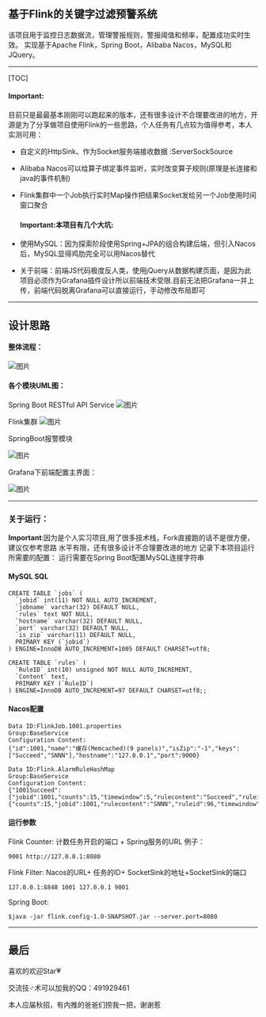 ## 基于Flink的关键字过滤预警系统
该项目用于监控日志数据流，管理警报规则，警报阈值和频率，配置成功实时生效。
实现基于Apache Flink，Spring Boot，Alibaba Nacos，MySQL和JQuery。

------

[TOC]

#### **Important**: 
目前只是最最基本刚刚可以跑起来的版本，还有很多设计不合理要改进的地方，开源是为了分享做项目使用Flink的一些思路，个人任务有几点较为值得参考，本人实测可用：

- 自定义的HttpSink、作为Socket服务端接收数据 :ServerSockSource

- Alibaba Nacos可以给算子绑定事件监听，实时改变算子规则(原理是长连接和java的事件机制)

- Flink集群中一个Job执行实时Map操作把结果Socket发给另一个Job使用时间窗口聚合

  #### **Important**:本项目有几个大坑:
- 使用MySQL：因为探索阶段使用Spring+JPA的组合构建后端，但引入Nacos后，MySQL显得鸡肋完全可以用Nacos替代

- 关于前端：前端JS代码极度反人类，使用jQuery从数据构建页面，是因为此项目必须作为Grafana插件设计所以前端技术受限.目前无法把Grafana一并上传，前端代码脱离Grafana可以直接运行，手动修改布局即可

------

## 设计思路
#### 整体流程：
![图片](https://i.loli.net/2019/08/19/oE5ByLQOkhPApzb.png)

#### 各个模块UML图：
Spring Boot RESTful API Service
![图片](https://i.loli.net/2019/08/19/iVcxB1eoYCJsvld.png)

Flink集群
![图片](https://i.loli.net/2019/08/19/jNbg4MsGIhzJlVd.png)

SpringBoot报警模块

![图片](https://i.loli.net/2019/08/19/Z8Mwfvd6xcgVozR.png)

Grafana下前端配置主界面：

![图片](https://i.loli.net/2019/08/19/yQRvPqnGgZulNbE.jpg)



-----

### 关于运行：

**Important**:因为是个人实习项目,用了很多技术栈，Fork直接跑的话不是很方便，建议仅参考思路
水平有限，还有很多设计不合理要改进的地方
记录下本项目运行所需要的配置：
运行需要在Spring Boot配置MySQL连接字符串

#### MySQL SQL
```
CREATE TABLE `jobs` (
  `jobid` int(11) NOT NULL AUTO_INCREMENT,
  `jobname` varchar(32) DEFAULT NULL,
  `rules` text NOT NULL,
  `hostname` varchar(32) DEFAULT NULL,
  `port` varchar(32) DEFAULT NULL,
  `is_zip` varchar(11) DEFAULT NULL,
  PRIMARY KEY (`jobid`)
) ENGINE=InnoDB AUTO_INCREMENT=1005 DEFAULT CHARSET=utf8;

CREATE TABLE `rules` (
  `RuleID` int(10) unsigned NOT NULL AUTO_INCREMENT,
  `Content` text,
  PRIMARY KEY (`RuleID`)
) ENGINE=InnoDB AUTO_INCREMENT=97 DEFAULT CHARSET=utf8;;

```
#### Nacos配置
```
Data ID:FlinkJob.1001.properties
Group:BaseService
Configuration Content:
{"id":1001,"name":"缓存(Memcached)(9 panels)","isZip":"-1","keys":["Succeed","SNNN"],"hostname":"127.0.0.1","port":9000}
```
```
Data ID:Flink.AlarmRuleHashMap
Group:BaseService
Configuration Content:
{"1001Succeed":{"jobid":1001,"counts":15,"timewindow":5,"rulecontent":"Succeed","ruleid":91},"1001SNNN":{"counts":15,"jobid":1001,"rulecontent":"SNNN","ruleid":96,"timewindow":5}}
```
#### 运行参数
Flink Counter:
计数任务开启的端口 + Spring服务的URL
例子：
```
9001 http://127.0.0.1:8080
```
Flink Filter:
Nacos的URL+ 任务的ID+ SocketSink的地址+SocketSink的端口
```
127.0.0.1:8848 1001 127.0.0.1 9001
```
Spring Boot:
```
$java -jar flink.config-1.0-SNAPSHOT.jar --server.port=8080
```
-------

## 最后

喜欢的欢迎Star💗

交流技♂术可以加我的QQ：491929461

本人应届秋招，有内推的爸爸们捞我一把，谢谢惹



